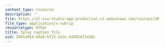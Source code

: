 ```yaml
---
content_type: resource
description: ''
file: https://ol-ocw-studio-app-production.s3.amazonaws.com/courses/20-219-becoming-the-next-bill-nye-writing-and-hosting-the-educational-show-january-iap-2015/2861a954b9a9bf152a2cd3202d72a18c_VBgVRviSKek.srt
file_type: application/x-subrip
resourcetype: Other
title: 3play caption file
uid: 2861a954-b9a9-bf15-2a2c-d3202d72a18c
---
```

